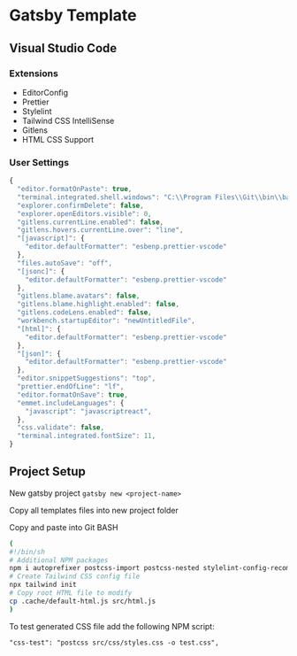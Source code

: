 # Gatsby Template

## Visual Studio Code

### Extensions

- EditorConfig
- Prettier
- Stylelint
- Tailwind CSS IntelliSense
- Gitlens
- HTML CSS Support

### User Settings

```js
{
  "editor.formatOnPaste": true,
  "terminal.integrated.shell.windows": "C:\\Program Files\\Git\\bin\\bash.exe",
  "explorer.confirmDelete": false,
  "explorer.openEditors.visible": 0,
  "gitlens.currentLine.enabled": false,
  "gitlens.hovers.currentLine.over": "line",
  "[javascript]": {
    "editor.defaultFormatter": "esbenp.prettier-vscode"
  },
  "files.autoSave": "off",
  "[jsonc]": {
    "editor.defaultFormatter": "esbenp.prettier-vscode"
  },
  "gitlens.blame.avatars": false,
  "gitlens.blame.highlight.enabled": false,
  "gitlens.codeLens.enabled": false,
  "workbench.startupEditor": "newUntitledFile",
  "[html]": {
    "editor.defaultFormatter": "esbenp.prettier-vscode"
  },
  "[json]": {
    "editor.defaultFormatter": "esbenp.prettier-vscode"
  },
  "editor.snippetSuggestions": "top",
  "prettier.endOfLine": "lf",
  "editor.formatOnSave": true,
  "emmet.includeLanguages": {
    "javascript": "javascriptreact",
  },
  "css.validate": false,
  "terminal.integrated.fontSize": 11,
}
```

## Project Setup

New gatsby project `gatsby new <project-name>`

Copy all templates files into new project folder

Copy and paste into Git BASH

```bash
(
#!/bin/sh
# Additional NPM packages
npm i autoprefixer postcss-import postcss-nested stylelint-config-recommended tailwindcss gatsby-plugin-postcss gatsby-plugin-sitemap
# Create Tailwind CSS config file
npx tailwind init
# Copy root HTML file to modify
cp .cache/default-html.js src/html.js
)
```

To test generated CSS file add the following NPM script:

```
"css-test": "postcss src/css/styles.css -o test.css",
```
